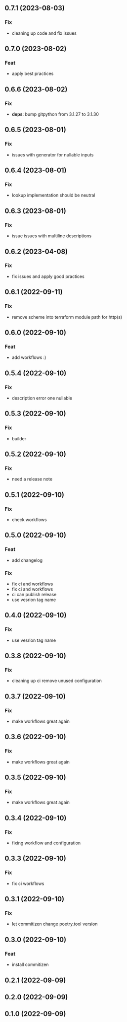 ## 0.7.1 (2023-08-03)

### Fix

- cleaning up code and fix issues

## 0.7.0 (2023-08-02)

### Feat

- apply best practices

## 0.6.6 (2023-08-02)

### Fix

- **deps**: bump gitpython from 3.1.27 to 3.1.30

## 0.6.5 (2023-08-01)

### Fix

- issues with generator for nullable inputs

## 0.6.4 (2023-08-01)

### Fix

- lookup implementation should be neutral

## 0.6.3 (2023-08-01)

### Fix

- issue issues with multiline descriptions

## 0.6.2 (2023-04-08)

### Fix

- fix issues and apply good practices

## 0.6.1 (2022-09-11)

### Fix

- remove scheme into terraform module path for  http(s)

## 0.6.0 (2022-09-10)

### Feat

- add workflows :)

## 0.5.4 (2022-09-10)

### Fix

- description error one nullable

## 0.5.3 (2022-09-10)

### Fix

- builder

## 0.5.2 (2022-09-10)

### Fix

- need a release note

## 0.5.1 (2022-09-10)

### Fix

- check workflows

## 0.5.0 (2022-09-10)

### Feat

- add changelog

### Fix

- fix ci and workflows
- fix ci and workflows
- ci can publish release
- use vesrion tag name

## 0.4.0 (2022-09-10)

### Fix

- use vesrion tag name

## 0.3.8 (2022-09-10)

### Fix

- cleaning up ci remove unused configuration

## 0.3.7 (2022-09-10)

### Fix

- make workflows great again

## 0.3.6 (2022-09-10)

### Fix

- make workflows great again

## 0.3.5 (2022-09-10)

### Fix

- make workflows great again

## 0.3.4 (2022-09-10)

### Fix

- fixing workflow and configuration

## 0.3.3 (2022-09-10)

### Fix

- fix ci workflows

## 0.3.1 (2022-09-10)

### Fix

- let commitizen change poetry.tool version

## 0.3.0 (2022-09-10)

### Feat

- install commitizen

## 0.2.1 (2022-09-09)

## 0.2.0 (2022-09-09)

## 0.1.0 (2022-09-09)
